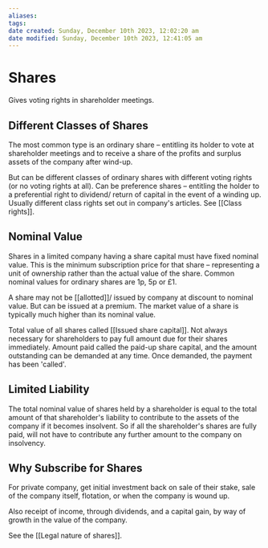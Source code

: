 ```yaml
---
aliases: 
tags: 
date created: Sunday, December 10th 2023, 12:02:20 am
date modified: Sunday, December 10th 2023, 12:41:05 am
---
```


# Shares

Gives voting rights in shareholder meetings.

## Different Classes of Shares

The most common type is an ordinary share – entitling its holder to vote at shareholder meetings and to receive a share of the profits and surplus assets of the company after wind-up.

But can be different classes of ordinary shares with different voting rights (or no voting rights at all). Can be preference shares – entitling the holder to a preferential right to dividend/ return of capital in the event of a winding up. Usually different class rights set out in company's articles. See [[Class rights]].

## Nominal Value

Shares in a limited company having a share capital must have fixed nominal value. This is the minimum subscription price for that share – representing a unit of ownership rather than the actual value of the share. Common nominal values for ordinary shares are 1p, 5p or £1.

A share may not be [[allotted]]/ issued by company at discount to nominal value. But can be issued at a premium. The market value of a share is typically much higher than its nominal value.

Total value of all shares called [[Issued share capital]]. Not always necessary for shareholders to pay full amount due for their shares immediately. Amount paid called the paid-up share capital, and the amount outstanding can be demanded at any time. Once demanded, the payment has been 'called'.

## Limited Liability

The total nominal value of shares held by a shareholder is equal to the total amount of that shareholder's liability to contribute to the assets of the company if it becomes insolvent. So if all the shareholder's shares are fully paid, will not have to contribute any further amount to the company on insolvency.

## Why Subscribe for Shares

For private company, get initial investment back on sale of their stake, sale of the company itself, flotation, or when the company is wound up.

Also receipt of income, through dividends, and a capital gain, by way of growth in the value of the company.

See the [[Legal nature of shares]].
